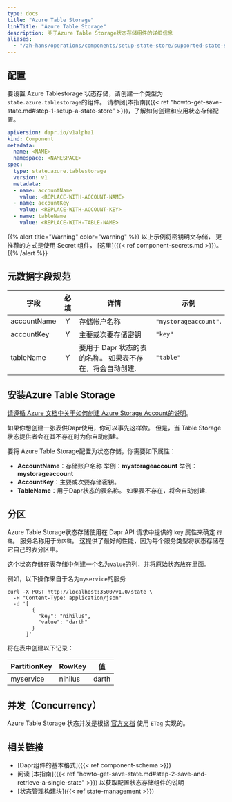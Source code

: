 ```yaml
---
type: docs
title: "Azure Table Storage"
linkTitle: "Azure Table Storage"
description: 关于Azure Table Storage状态存储组件的详细信息
aliases:
  - "/zh-hans/operations/components/setup-state-store/supported-state-stores/setup-azure-tablestorage/"
---
```


## 配置

要设置 Azure Tablestorage 状态存储，请创建一个类型为`state.azure.tablestorage`的组件。 请参阅[本指南]({{< ref "howto-get-save-state.md#step-1-setup-a-state-store" >}})，了解如何创建和应用状态存储配置。

```yaml
apiVersion: dapr.io/v1alpha1
kind: Component
metadata:
  name: <NAME>
  namespace: <NAMESPACE>
spec:
  type: state.azure.tablestorage
  version: v1
  metadata:
  - name: accountName
    value: <REPLACE-WITH-ACCOUNT-NAME>
  - name: accountKey
    value: <REPLACE-WITH-ACCOUNT-KEY>
  - name: tableName
    value: <REPLACE-WITH-TABLE-NAME>
```

{{% alert title="Warning" color="warning" %}}
以上示例将密钥明文存储， 更推荐的方式是使用 Secret 组件， [这里]({{< ref component-secrets.md >}})。
{{% /alert %}}

## 元数据字段规范

| 字段          | 必填 | 详情                               | 示例                    |
| ----------- |:--:| -------------------------------- | --------------------- |
| accountName | Y  | 存储帐户名称                           | `"mystorageaccount"`. |
| accountKey  | Y  | 主要或次要存储密钥                        | `"key"`               |
| tableName   | Y  | 要用于 Dapr 状态的表的名称。 如果表不存在，将会自动创建. | `"table"`             |

## 安装Azure Table Storage

[请遵循 Azure 文档中关于如何创建 Azure Storage Account的说明](https://docs.microsoft.com/azure/storage/common/storage-account-create?tabs=azure-portal)。

如果你想创建一张表供Dapr使用，你可以事先这样做。 但是，当 Table Storage状态提供者会在其不存在时为你自动创建。

要将 Azure Table Storage配置为状态存储，你需要如下属性：
- **AccountName**：存储账户名称 举例：**mystorageaccount** 举例：**mystorageaccount**
- **AccountKey**：主要或次要存储密钥。
- **TableName**：用于Dapr状态的表名称。 如果表不存在，将会自动创建.

## 分区

Azure Table Storage状态存储使用在 Dapr API 请求中提供的 `key` 属性来确定 `行键`。 服务名称用于`分区键`。 这提供了最好的性能，因为每个服务类型将状态存储在它自己的表分区中。

这个状态存储在表存储中创建一个名为`Value`的列，并将原始状态放在里面。

例如，以下操作来自于名为`myservice`的服务

```shell
curl -X POST http://localhost:3500/v1.0/state \
  -H "Content-Type: application/json"
  -d '[
        {
          "key": "nihilus",
          "value": "darth"
        }
      ]'
```

将在表中创建以下记录：

| PartitionKey | RowKey  | 值     |
| ------------ | ------- | ----- |
| myservice    | nihilus | darth |

## 并发（Concurrency）

Azure Table Storage 状态并发是根据 [官方文档](https://docs.microsoft.com/azure/storage/common/storage-concurrency#managing-concurrency-in-table-storage) 使用 `ETag` 实现的。


## 相关链接
- [Dapr组件的基本格式]({{< ref component-schema >}})
- 阅读 [本指南]({{< ref "howto-get-save-state.md#step-2-save-and-retrieve-a-single-state" >}}) 以获取配置状态存储组件的说明
- [状态管理构建块]({{< ref state-management >}})
